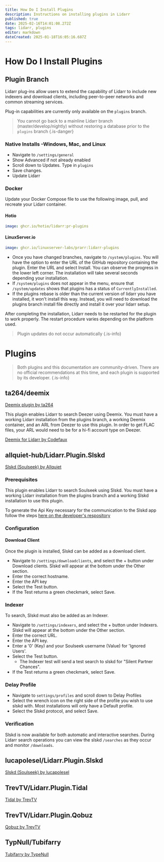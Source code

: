 ```yaml
---
title: How Do I Install Plugins
description: Instructions on installing plugins in Lidarr
published: true
date: 2025-02-16T14:01:08.272Z
tags: lidarr, plugins
editor: markdown
dateCreated: 2025-01-18T16:05:16.687Z
---
```


# How Do I Install Plugins

## Plugin Branch

Lidarr plug-ins allow users to extend the capability of Lidarr to include new indexers and download clients, including peer-to-peer networks and common streaming services.

Plug-in capabilities are currently only available on the `plugins` branch.

> You cannot go back to a mainline Lidarr branch (master/develop/nightly) without restoring a database prior to the `plugins` branch
{.is-danger}

### Native Installs -Windows, Mac, and Linux

- Navigate to `/settings/general` 
- Show Advanced if not already enabled
- Scroll down to Updates. Type in `plugins`
- Save changes.
- Update Lidarr

### Docker

Update your Docker Compose file to use the following image, pull, and recreate your Lidarr container. 

#### Hotio

```yaml
image: ghcr.io/hotio/lidarr:pr-plugins
```

#### LinuxServer.io

```yaml
image: ghcr.io/linuxserver-labs/prarr:lidarr-plugins
```

- Once you have changed branches, navigate to `/system/plugins`. You will have the option to enter the URL of the GitHub repository containing the plugin. Enter the URL and select Install. You can observe the progress in the lower left corner. The installation will take several seconds depending your installation. 
- If `/system/plugins` does not appear in the menu, ensure that `/system/updates` shows that plugins has a status of `CurrentlyInstalled`.
- If the plugins rebase is older than the current version of lidarr you have installed, it won't install this way. Instead, you will need to download the plugins branch install file directly and install it over your lidarr setup.

After completing the installation, Lidarr needs to be restarted for the plugin to work properly. The restart procedure varies depending on the platform used.

> Plugin updates do not occur automatically 
{.is-info}

# Plugins

> Both plugins and this documentation are community-driven. There are no official recommendations at this time, and each plugin is supported by its developer.
{.is-info}

## ta264/deemix

[Deemix plugin by ta264](https://github.com/ta264/Lidarr.Plugin.Deemix)

This plugin enables Lidarr to search Deezer using Deemix. You must have a working Lidarr installation from the plugins branch, a working Deemix container, and an ARL from Deezer to use this plugin. In order to get FLAC files, your ARL would need to be for a hi-fi account type on Deezer.

[Deemix for Lidarr by Codefaux](https://github.com/codefaux/deemix-for-lidarr/)

## allquiet-hub/Lidarr.Plugin.Slskd

[Slskd (Soulseek) by Allquiet](https://github.com/allquiet-hub/Lidarr.Plugin.Slskd)

### Prerequisites 

This plugin enables Lidarr to search Soulseek using Slskd. You must have a working Lidarr installation from the plugins branch and a working Slskd installation to use this plugin.

To generate the Api Key necessary for the communication to the Slskd app follow the steps [here on the developer's respository](https://github.com/slskd/slskd/blob/master/docs/config.md#authentication)

### Configuration

#### Download Client

Once the plugin is installed, Slskd can be added as a download client. 
- Navigate to `/settings/downloadclients`, and select the <kb>+</kb> button under Download clients. Slskd will appear at the bottom under the Other section.
- Enter the correct hostname.
- Enter the API key
- Select the Test button.
- If the Test returns a green checkmark, select Save.

### Indexer

To search, Slskd must also be added as an Indexer. 
- Navigate to `/settings/indexers`, and select the <kb>+</kb> button under Indexers. Slskd will appear at the bottom under the Other section.
- Enter the correct URL.
- Enter the API key.
- Enter a '0' (Key) and your Soulseek username (Value) for 'Ignored Users'.
- Select the Test button.
  - The Indexer test will send a test search to slskd for "Silent Partner Chances".
- If the Test returns a green checkmark, select Save.

### Delay Profile

- Navigate to `settings/profiles` and scroll down to Delay Profiles
- Select the wrench icon on the right side of the profile you wish to use slskd with. Most installations will only have a Default profile. 
- Select the Slskd protocol, and select Save.

### Verification

Slskd is now available for both automatic and interactive searches. During Lidarr search operations you can view the slskd `/searches` as they occur and monitor `/downloads`.

## lucapolesel/Lidarr.Plugin.Slskd

[Slskd (Soulseek) by lucapolesel](https://github.com/lucapolesel/Lidarr.Plugin.Slskd)

## TrevTV/Lidarr.Plugin.Tidal

[Tidal by TrevTV](https://github.com/TrevTV/Lidarr.Plugin.Tidal)

## TrevTV/Lidarr.Plugin.Qobuz

[Qobuz by TrevTV](https://github.com/TrevTV/Lidarr.Plugin.Qobuz)

## TypNull/Tubifarry

[Tubifarry by TypeNull](https://github.com/TypNull/Tubifarry)

